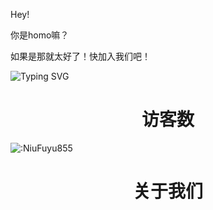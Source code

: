 Hey!

你是homo嘛？

如果是那就太好了！快加入我们吧！

![Typing SVG](https://readme-typing-svg.herokuapp.com?color=%23000000&size=35&duration=4000&center=true&vCenter=true&multiline=false&width=500&height=100&lines=Hi👋我们是CNHOMO;一群热爱生活的中国HOMO！)

<h1 align="center">访客数</h1>

![:NiuFuyu855](https://count.getloli.com/get/@CNHOMO?theme=rule34)

<h1 align="center">关于我们</h1>

